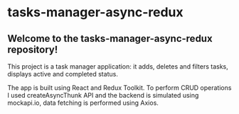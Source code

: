 # tasks-manager-async-redux

## Welcome to the tasks-manager-async-redux repository!
 This project is a task manager application:  it adds, deletes and filters tasks, displays active and completed status.

 The app is built using React and Redux Toolkit. To perform CRUD operations I used createAsyncThunk API and the backend is simulated using mockapi.io, data fetching is performed using Axios. 


